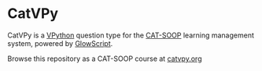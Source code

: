 # CatVPy
CatVPy is a [VPython](https://vpython.org/) question type for the [CAT-SOOP](https://catsoop.org/) learning management system, powered by [GlowScript](https://www.glowscript.org/).

Browse this repository as a CAT-SOOP course at [catvpy.org](https://catvpy.org/)
